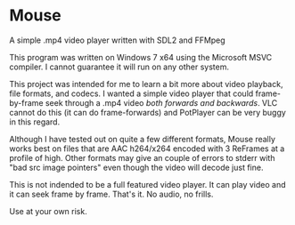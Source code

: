 # Mouse
A simple .mp4 video player written with SDL2 and FFMpeg

This program was written on Windows 7 x64 using the Microsoft MSVC compiler.
I cannot guarantee it will run on any other system.

This project was intended for me to learn a bit more about video playback, file formats, and codecs. I wanted a simple video player that could frame-by-frame seek through a .mp4 video _both forwards and backwards_. VLC cannot do this (it can do frame-forwards) and PotPlayer can be very buggy in this regard.

Although I have tested out on quite a few different formats, Mouse really works best on files that are AAC h264/x264 encoded with 3 ReFrames at a profile of high. Other formats may give an couple of errors to stderr with "bad src image pointers" even though the video will decode just fine.

This is not indended to be a full featured video player. It can play video and it can seek frame by frame. That's it. No audio, no frills.

Use at your own risk.
